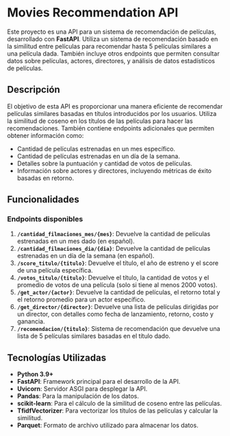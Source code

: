 # Movies Recommendation API

Este proyecto es una API para un sistema de recomendación de películas, desarrollado con **FastAPI**. Utiliza un sistema de recomendación basado en la similitud entre películas para recomendar hasta 5 películas similares a una película dada. También incluye otros endpoints que permiten consultar datos sobre películas, actores, directores, y análisis de datos estadísticos de películas.

## Descripción

El objetivo de esta API es proporcionar una manera eficiente de recomendar películas similares basadas en títulos introducidos por los usuarios. Utiliza la similitud de coseno en los títulos de las películas para hacer las recomendaciones. También contiene endpoints adicionales que permiten obtener información como:
- Cantidad de películas estrenadas en un mes específico.
- Cantidad de películas estrenadas en un día de la semana.
- Detalles sobre la puntuación y cantidad de votos de películas.
- Información sobre actores y directores, incluyendo métricas de éxito basadas en retorno.

## Funcionalidades

### Endpoints disponibles

1. **`/cantidad_filmaciones_mes/{mes}`**: Devuelve la cantidad de películas estrenadas en un mes dado (en español).
2. **`/cantidad_filmaciones_dia/{dia}`**: Devuelve la cantidad de películas estrenadas en un día de la semana (en español).
3. **`/score_titulo/{titulo}`**: Devuelve el título, el año de estreno y el score de una película específica.
4. **`/votos_titulo/{titulo}`**: Devuelve el título, la cantidad de votos y el promedio de votos de una película (solo si tiene al menos 2000 votos).
5. **`/get_actor/{actor}`**: Devuelve la cantidad de películas, el retorno total y el retorno promedio para un actor específico.
6. **`/get_director/{director}`**: Devuelve una lista de películas dirigidas por un director, con detalles como fecha de lanzamiento, retorno, costo y ganancia.
7. **`/recomendacion/{titulo}`**: Sistema de recomendación que devuelve una lista de 5 películas similares basadas en el título dado.

## Tecnologías Utilizadas

- **Python 3.9+**
- **FastAPI**: Framework principal para el desarrollo de la API.
- **Uvicorn**: Servidor ASGI para desplegar la API.
- **Pandas**: Para la manipulación de los datos.
- **scikit-learn**: Para el cálculo de la similitud de coseno entre las películas.
- **TfidfVectorizer**: Para vectorizar los títulos de las películas y calcular la similitud.
- **Parquet**: Formato de archivo utilizado para almacenar los datos.
